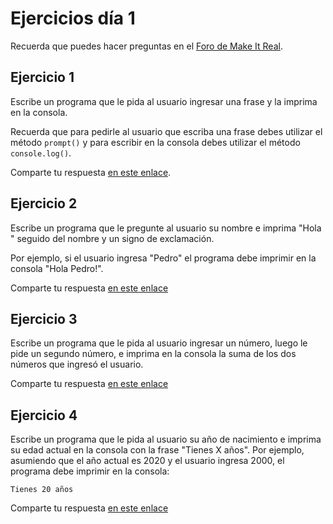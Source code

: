 # Ejercicios día 1

Recuerda que puedes hacer preguntas en el [Foro de Make It Real](https://foro.makeitreal.camp/c/curso-javascript-sept-2020/6).

## Ejercicio 1

Escribe un programa que le pida al usuario ingresar una frase y la imprima en la consola.

Recuerda que para pedirle al usuario que escriba una frase debes utilizar el método `prompt()` y para escribir en la consola debes utilizar el método `console.log()`.

Comparte tu respuesta [en este enlace](https://foro.makeitreal.camp/t/respuestas-ejercicio-1/30).

## Ejercicio 2

Escribe un programa que le pregunte al usuario su nombre e imprima "Hola " seguido del nombre y un signo de exclamación.

Por ejemplo, si el usuario ingresa "Pedro" el programa debe imprimir en la consola "Hola Pedro!".

Comparte tu respuesta [en este enlace](https://foro.makeitreal.camp/t/respuestas-ejercicio-2/31)

## Ejercicio 3

Escribe un programa que le pida al usuario ingresar un número, luego le pide un segundo número, e imprima en la consola la suma de los dos números que ingresó el usuario.

Comparte tu respuesta [en este enlace](https://foro.makeitreal.camp/t/respuestas-ejercicio-2/32)

## Ejercicio 4

Escribe un programa que le pida al usuario su año de nacimiento e imprima su edad actual en la consola con la frase "Tienes X años". Por ejemplo, asumiendo que el año actual es 2020 y el usuario ingresa 2000, el programa debe imprimir en la consola:

```
Tienes 20 años
```

Comparte tu respuesta [en este enlace](https://foro.makeitreal.camp/t/respuestas-ejercicio-2/33)
